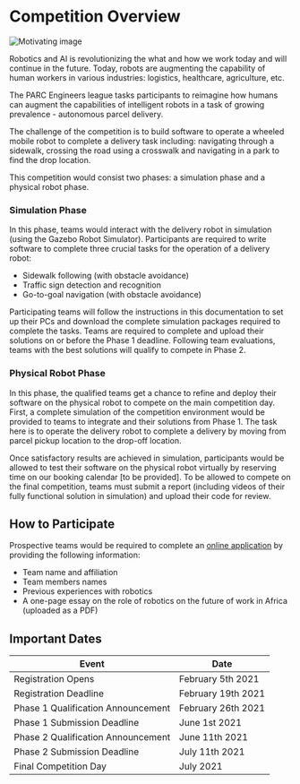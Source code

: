 # Competition Overview

![Motivating image](images/overview.png)

Robotics and AI is revolutionizing the what and how we work today and will continue in the future. Today, robots are augmenting the capability of human workers in various industries: logistics, healthcare, agriculture, etc.

The PARC Engineers league tasks participants to reimagine how humans can augment the
capabilities of intelligent robots in a task of growing prevalence - autonomous parcel
delivery.

The challenge of the competition is to build software to operate a wheeled mobile robot to complete a delivery task including: navigating through a sidewalk, crossing the road using a crosswalk and navigating in a park to find the drop location.

This competition would consist two phases: a simulation phase and a physical robot phase.

### Simulation Phase
In this phase, teams would interact with the delivery robot in simulation (using the Gazebo Robot Simulator). Participants are required to write software to complete three crucial tasks for the operation of a delivery robot:

* Sidewalk following (with obstacle avoidance)
* Traffic sign detection and recognition
* Go-to-goal navigation (with obstacle avoidance)

Participating teams will follow the instructions in this documentation to set up their PCs and download the complete simulation packages required to complete the tasks. 
Teams are required to complete and upload their solutions on or before the Phase 1 deadline. Following team evaluations, teams with the best solutions will qualify to compete in Phase 2.

### Physical Robot Phase
In this phase, the qualified teams get a chance to refine and deploy their software on the physical robot to compete on the main competition day. First, a complete simulation of the competition environment would be provided to teams to integrate and their solutions from Phase 1. The task here is to operate the delivery robot to complete a delivery by moving from parcel pickup location to the drop-off location. 

Once satisfactory results are achieved in simulation, participants would be allowed to test their software on the physical robot virtually by reserving time on our booking calendar [to be provided]. 
To be allowed to compete on the final competition, teams must submit a report (including videos of their fully functional solution in simulation) and upload their code for review.



## How to Participate

Prospective teams would be required to complete an [online application](https://forms.gle/mY3cqswFj2VHxsHM7) by providing the following information:

* Team name and affiliation
* Team members names
* Previous experiences with robotics
* A one-page essay on the role of robotics on the future of work in Africa (uploaded as a PDF)



## Important Dates

|  Event | Date    |
| ------------- | ----------- |
|  Registration Opens  | February 5th 2021     |
|  Registration Deadline  | February  19th 2021   |
|  Phase 1 Qualification Announcement  | February 26th 2021   |
|  Phase 1 Submission Deadline  | June 1st 2021   |
|  Phase 2 Qualification Announcement  | June 11th 2021   |
|  Phase 2 Submission Deadline  | July 11th 2021   |
|  Final Competition Day  | July 2021   |
